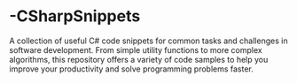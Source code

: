 # -CSharpSnippets
 A collection of useful C# code snippets for common tasks and challenges in software development. From simple utility functions to more complex algorithms, this repository offers a variety of code samples to help you improve your productivity and solve programming problems faster.
